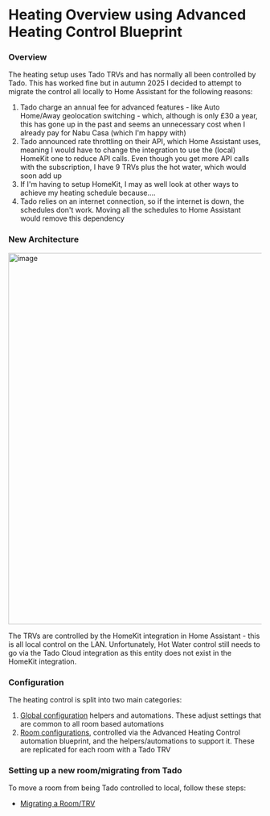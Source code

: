 # Heating Overview using Advanced Heating Control Blueprint
### Overview

The heating setup uses Tado TRVs and has normally all been controlled by Tado. This has worked fine but in autumn 2025 I decided to attempt to migrate the control all locally to Home Assistant for the following reasons:
1. Tado charge an annual fee for advanced features - like Auto Home/Away geolocation switching - which, although is only £30 a year, this has gone up in the past and seems an unnecessary cost when I already pay for Nabu Casa (which I'm happy with)
2. Tado announced rate throttling on their API, which Home Assistant uses, meaning I would have to change the integration to use the (local) HomeKit one to reduce API calls. Even though you get more API calls with the subscription, I have 9 TRVs plus the hot water, which would soon add up
3. If I'm having to setup HomeKit, I may as well look at other ways to achieve my heating schedule because....
4. Tado relies on an internet connection, so if the internet is down, the schedules don't work. Moving all the schedules to Home Assistant would remove this dependency

### New Architecture
<img width="1190" height="738" alt="image" src="https://github.com/user-attachments/assets/5a212a3a-dbbf-4946-bf1d-52038f6518e4" />

The TRVs are controlled by the HomeKit integration in Home Assistant - this is all local control on the LAN. Unfortunately, Hot Water control still needs to go via the Tado Cloud integration as this entity does not exist in the HomeKit integration.

### Configuration
The heating control is split into two main categories:
1. [Global configuration](global_configurations.md) helpers and automations. These adjust settings that are common to all room based automations
2. [Room configurations](room_configurations.md), controlled via the Advanced Heating Control automation blueprint, and the helpers/automations to support it. These are replicated for each room with a Tado TRV

### Setting up a new room/migrating from Tado
To move a room from being Tado controlled to local, follow these steps:
- [Migrating a Room/TRV](migrating.md)
